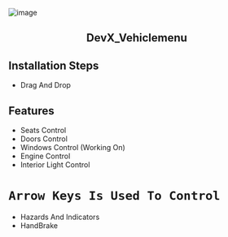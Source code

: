 ![image](https://imgur.com/py5ph9m.png)

<h2 align="center">DevX_Vehiclemenu</h2>

## Installation Steps
- Drag And Drop
## Features
- Seats Control
- Doors Control
- Windows Control (Working On)
- Engine Control
- Interior Light Control
# `Arrow Keys Is Used To Control`
- Hazards And Indicators
- HandBrake
